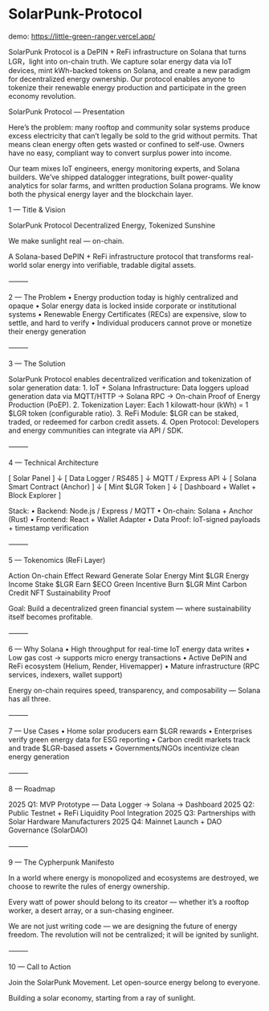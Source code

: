 # SolarPunk-Protocol

demo:
https://little-green-ranger.vercel.app/


SolarPunk Protocol is a DePIN + ReFi infrastructure on Solana that turns LGR，light into on-chain truth. We capture solar energy data via IoT devices, mint kWh-backed tokens on Solana, and create a new paradigm for decentralized energy ownership. Our protocol enables anyone to tokenize their renewable energy production and participate in the green economy revolution.



SolarPunk Protocol — Presentation

Here’s the problem: many rooftop and community solar systems produce excess electricity that can’t legally be sold to the grid without permits. That means clean energy often gets wasted or confined to self-use. Owners have no easy, compliant way to convert surplus power into income.

Our team mixes IoT engineers, energy monitoring experts, and Solana builders. We’ve shipped datalogger integrations, built power-quality analytics for solar farms, and written production Solana programs. We know both the physical energy layer and the blockchain layer.

1 — Title & Vision

SolarPunk Protocol
Decentralized Energy, Tokenized Sunshine

We make sunlight real — on-chain.

A Solana-based DePIN + ReFi infrastructure protocol
that transforms real-world solar energy into verifiable, tradable digital assets.

⸻

2 — The Problem
	•	Energy production today is highly centralized and opaque
	•	Solar energy data is locked inside corporate or institutional systems
	•	Renewable Energy Certificates (RECs) are expensive, slow to settle, and hard to verify
	•	Individual producers cannot prove or monetize their energy generation

⸻

3 — The Solution

SolarPunk Protocol enables decentralized verification and tokenization of solar generation data:
	1.	IoT + Solana Infrastructure: Data loggers upload generation data via MQTT/HTTP → Solana RPC → On-chain Proof of Energy Production (PoEP).
	2.	Tokenization Layer: Each 1 kilowatt-hour (kWh) = 1 $LGR token (configurable ratio).
	3.	ReFi Module: $LGR can be staked, traded, or redeemed for carbon credit assets.
	4.	Open Protocol: Developers and energy communities can integrate via API / SDK.

⸻

4 — Technical Architecture

[ Solar Panel ]
     ↓
[ Data Logger / RS485 ]
     ↓ MQTT / Express API
     ↓
[ Solana Smart Contract (Anchor) ]
     ↓
[ Mint $LGR Token ]
     ↓
[ Dashboard + Wallet + Block Explorer ]

Stack:
	•	Backend: Node.js / Express / MQTT
	•	On-chain: Solana + Anchor (Rust)
	•	Frontend: React + Wallet Adapter
	•	Data Proof: IoT-signed payloads + timestamp verification

⸻

5 — Tokenomics (ReFi Layer)

Action	On-chain Effect	Reward
Generate Solar Energy	Mint $LGR	Energy Income
Stake $LGR	Earn $ECO	Green Incentive
Burn $LGR	Mint Carbon Credit NFT	Sustainability Proof

Goal: Build a decentralized green financial system —
where sustainability itself becomes profitable.

⸻

6 — Why Solana
	•	High throughput for real-time IoT energy data writes
	•	Low gas cost → supports micro energy transactions
	•	Active DePIN and ReFi ecosystem (Helium, Render, Hivemapper)
	•	Mature infrastructure (RPC services, indexers, wallet support)

Energy on-chain requires speed, transparency, and composability — Solana has all three.

⸻

7 — Use Cases
	•	Home solar producers earn $LGR rewards
	•	Enterprises verify green energy data for ESG reporting
	•	Carbon credit markets track and trade $LGR-based assets
	•	Governments/NGOs incentivize clean energy generation

⸻

8 — Roadmap

2025 Q1: MVP Prototype — Data Logger → Solana → Dashboard
2025 Q2: Public Testnet + ReFi Liquidity Pool Integration
2025 Q3: Partnerships with Solar Hardware Manufacturers
2025 Q4: Mainnet Launch + DAO Governance (SolarDAO)

⸻

9 — The Cypherpunk Manifesto

In a world where energy is monopolized and ecosystems are destroyed,
we choose to rewrite the rules of energy ownership.

Every watt of power should belong to its creator —
whether it’s a rooftop worker, a desert array, or a sun-chasing engineer.

We are not just writing code — we are designing the future of energy freedom.
The revolution will not be centralized; it will be ignited by sunlight.

⸻

10 — Call to Action

Join the SolarPunk Movement.
Let open-source energy belong to everyone.

Building a solar economy, starting from a ray of sunlight.

